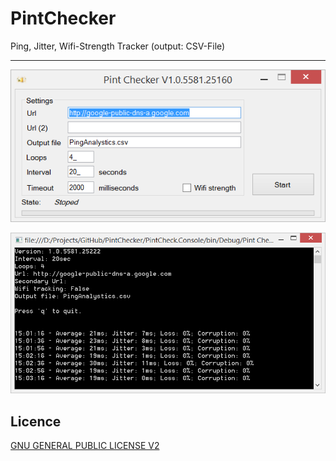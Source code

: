 # PintChecker
Ping, Jitter, Wifi-Strength Tracker  (output: CSV-File)

----------

![Form Application][form]

![Console Application][console]

Licence
-------

[GNU GENERAL PUBLIC LICENSE V2](license)

 [license]: ../blob/master/LICENSE
 [form]: https://raw.githubusercontent.com/jwillmer/PintChecker/master/form-preview.png
 [console]: https://raw.githubusercontent.com/jwillmer/PintChecker/master/console-preview.png
